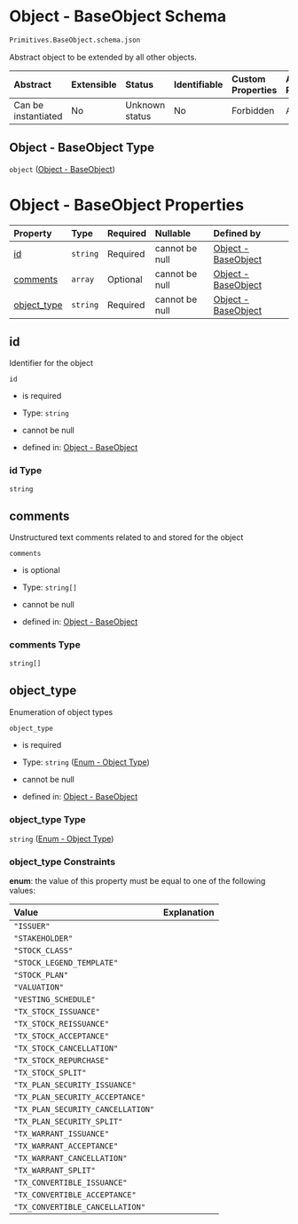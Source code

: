 # Object - BaseObject Schema

```txt
Primitives.BaseObject.schema.json
```

Abstract object to be extended by all other objects.

| Abstract            | Extensible | Status         | Identifiable | Custom Properties | Additional Properties | Access Restrictions | Defined In                                                                                      |
| :------------------ | :--------- | :------------- | :----------- | :---------------- | :-------------------- | :------------------ | :---------------------------------------------------------------------------------------------- |
| Can be instantiated | No         | Unknown status | No           | Forbidden         | Allowed               | none                | [BaseObject.schema.json](../../schema/primitives/BaseObject.schema.json "open original schema") |

## Object - BaseObject Type

`object` ([Object - BaseObject](baseobject.md))

# Object - BaseObject Properties

| Property                    | Type     | Required | Nullable       | Defined by                                                                                                            |
| :-------------------------- | :------- | :------- | :------------- | :-------------------------------------------------------------------------------------------------------------------- |
| [id](#id)                   | `string` | Required | cannot be null | [Object - BaseObject](baseobject-properties-id.md "Primitives.BaseObject.schema.json#/properties/id")                 |
| [comments](#comments)       | `array`  | Optional | cannot be null | [Object - BaseObject](baseobject-properties-comments.md "Primitives.BaseObject.schema.json#/properties/comments")     |
| [object_type](#object_type) | `string` | Required | cannot be null | [Object - BaseObject](baseobject-properties-enum---object-type.md "Enums.Object.schema.json#/properties/object_type") |

## id

Identifier for the object

`id`

*   is required

*   Type: `string`

*   cannot be null

*   defined in: [Object - BaseObject](baseobject-properties-id.md "Primitives.BaseObject.schema.json#/properties/id")

### id Type

`string`

## comments

Unstructured text comments related to and stored for the object

`comments`

*   is optional

*   Type: `string[]`

*   cannot be null

*   defined in: [Object - BaseObject](baseobject-properties-comments.md "Primitives.BaseObject.schema.json#/properties/comments")

### comments Type

`string[]`

## object_type

Enumeration of object types

`object_type`

*   is required

*   Type: `string` ([Enum - Object Type](baseobject-properties-enum---object-type.md))

*   cannot be null

*   defined in: [Object - BaseObject](baseobject-properties-enum---object-type.md "Enums.Object.schema.json#/properties/object_type")

### object_type Type

`string` ([Enum - Object Type](baseobject-properties-enum---object-type.md))

### object_type Constraints

**enum**: the value of this property must be equal to one of the following values:

| Value                             | Explanation |
| :-------------------------------- | :---------- |
| `"ISSUER"`                        |             |
| `"STAKEHOLDER"`                   |             |
| `"STOCK_CLASS"`                   |             |
| `"STOCK_LEGEND_TEMPLATE"`         |             |
| `"STOCK_PLAN"`                    |             |
| `"VALUATION"`                     |             |
| `"VESTING_SCHEDULE"`              |             |
| `"TX_STOCK_ISSUANCE"`             |             |
| `"TX_STOCK_REISSUANCE"`           |             |
| `"TX_STOCK_ACCEPTANCE"`           |             |
| `"TX_STOCK_CANCELLATION"`         |             |
| `"TX_STOCK_REPURCHASE"`           |             |
| `"TX_STOCK_SPLIT"`                |             |
| `"TX_PLAN_SECURITY_ISSUANCE"`     |             |
| `"TX_PLAN_SECURITY_ACCEPTANCE"`   |             |
| `"TX_PLAN_SECURITY_CANCELLATION"` |             |
| `"TX_PLAN_SECURITY_SPLIT"`        |             |
| `"TX_WARRANT_ISSUANCE"`           |             |
| `"TX_WARRANT_ACCEPTANCE"`         |             |
| `"TX_WARRANT_CANCELLATION"`       |             |
| `"TX_WARRANT_SPLIT"`              |             |
| `"TX_CONVERTIBLE_ISSUANCE"`       |             |
| `"TX_CONVERTIBLE_ACCEPTANCE"`     |             |
| `"TX_CONVERTIBLE_CANCELLATION"`   |             |
